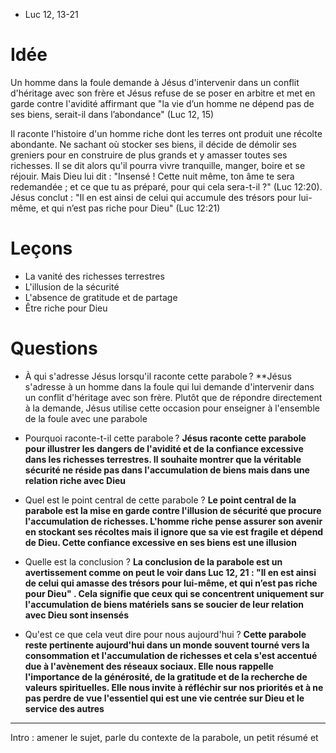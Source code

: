 - Luc 12, 13-21

# Idée

Un homme dans la foule demande à Jésus d'intervenir dans un conflit d'héritage avec son frère et Jésus refuse de se poser en arbitre et met en garde contre l'avidité affirmant que "la vie d’un homme ne dépend pas de ses biens, serait-il dans l’abondance" (Luc 12, 15)

Il raconte l'histoire d'un homme riche dont les terres ont produit une récolte abondante. Ne sachant où stocker ses biens, il décide de démolir ses greniers pour en construire de plus grands et y amasser toutes ses richesses. Il se dit alors qu'il pourra vivre tranquille, manger, boire et se réjouir. Mais Dieu lui dit : "Insensé ! Cette nuit même, ton âme te sera redemandée ; et ce que tu as préparé, pour qui cela sera-t-il ?" (Luc 12:20). Jésus conclut : "Il en est ainsi de celui qui accumule des trésors pour lui-même, et qui n’est pas riche pour Dieu" (Luc 12:21)

# Leçons

- La vanité des richesses terrestres
- L'illusion de la sécurité
- L'absence de gratitude et de partage
- Être riche pour Dieu

# Questions

- À qui s'adresse Jésus lorsqu'il raconte cette parabole ?
**Jésus s'adresse à un homme dans la foule qui lui demande d'intervenir dans un conflit d'héritage avec son frère. Plutôt que de répondre directement à la demande, Jésus utilise cette occasion pour enseigner à l'ensemble de la foule avec une parabole

- Pourquoi raconte-t-il cette parabole ?
**Jésus raconte cette parabole pour illustrer les dangers de l'avidité et de la confiance excessive dans les richesses terrestres. Il souhaite montrer que la véritable sécurité ne réside pas dans l'accumulation de biens mais dans une relation riche avec Dieu**

- Quel est le point central de cette parabole ?
**Le point central de la parabole est la mise en garde contre l'illusion de sécurité que procure l'accumulation de richesses. L'homme riche pense assurer son avenir en stockant ses récoltes mais il ignore que sa vie est fragile et dépend de Dieu. Cette confiance excessive en ses biens est une illusion**

- Quelle est la conclusion ?
**La conclusion de la parabole est un avertissement comme on peut le voir dans Luc 12, 21 : "Il en est ainsi de celui qui amasse des trésors pour lui-même, et qui n’est pas riche pour Dieu" . Cela signifie que ceux qui se concentrent uniquement sur l'accumulation de biens matériels sans se soucier de leur relation avec Dieu sont insensés**

- Qu'est ce que cela veut dire pour nous aujourd'hui ?
**Cette parabole reste pertinente aujourd'hui dans un monde souvent tourné vers la consommation et l'accumulation de richesses et cela s'est accentué due à l'avènement des réseaux sociaux. Elle nous rappelle l'importance de la générosité, de la gratitude et de la recherche de valeurs spirituelles. Elle nous invite à réfléchir sur nos priorités et à ne pas perdre de vue l'essentiel qui est une vie centrée sur Dieu et le service des autres**


---
Intro : amener le sujet, parle du contexte de la parabole, un petit résumé et 